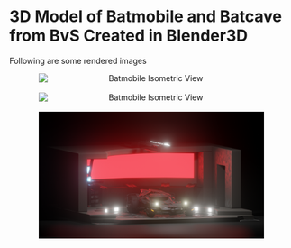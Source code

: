# 3D Model of Batmobile and Batcave from BvS Created in Blender3D
Following are some rendered images

<div align="center">
    <img src="/R01 Top View.png" alt="Batmobile Isometric View" style="width:400px; display: block; margin-left: auto; margin-right: auto;"/>
    <br>
    <img src="/R03 Cloth 2.png" alt="Batmobile Isometric View" style="width:400px; display: block; margin-left: auto; margin-right: auto;"/>
    <br>
    <img src="/R04 Front View.png" alt="Batmobile Isometric View" style="width:400px; display: block; margin-left: auto; margin-right: auto;"/>
</div>